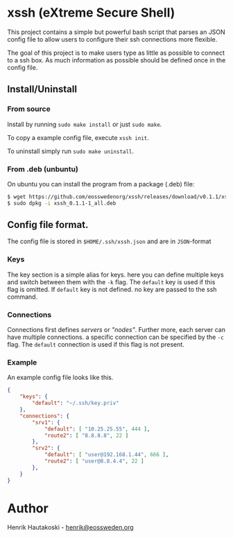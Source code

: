 # xssh (eXtreme Secure Shell)

This project contains a simple but powerful bash script that
parses an JSON config file to allow users to configure their
ssh connections more flexible.

The goal of this project is to make users type as little
as possible to connect to a ssh box.
As much information as possible should be defined once in
the config file.

## Install/Uninstall

### From source

Install by running `sudo make install` or just `sudo make`.

To copy a example config file, execute `xssh init`.

To uninstall simply run `sudo make uninstall`.

### From .deb (unbuntu)

On ubuntu you can install the program from a package (.deb) file:

```bash
$ wget https://github.com/eosswedenorg/xssh/releases/download/v0.1.1/xssh_0.1.1-1_all.deb
$ sudo dpkg -i xssh_0.1.1-1_all.deb
```

## Config file format.

The config file is stored in `$HOME/.ssh/xssh.json` and are in `JSON`-format

### Keys

The key section is a simple alias for keys. here
you can define multiple keys and switch between them with
the `-k` flag. The `default` key is used if this flag is
omitted. If `default` key is not defined. no key are passed
to the ssh command.

### Connections

Connections first defines _servers_ or _"nodes"_.
Further more, each server can have multiple connections.
a specific connection can be specified by the `-c` flag.
The `default` connection is used if this flag is not present.

### Example

An example config file looks like this.

```JSON
{
	"keys": {
		"default": "~/.ssh/key.priv"
	},
	"connections": {
		"srv1": {
			"default": [ "10.25.25.55", 444 ],
			"route2": [ "8.8.8.8", 22 ]
		},
		"srv2": {
			"default": [ "user@192.168.1.44", 666 ],
			"route2": [ "user@8.8.4.4", 22 ]
		},
	}
}
```

# Author

Henrik Hautakoski - [henrik@eossweden.org](mailto:henrik@eossweden.org)
